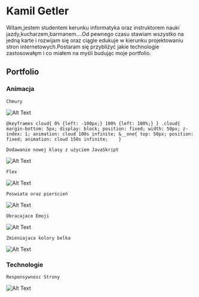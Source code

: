 # Kamil Getler #
Witam,jestem studentem kerunku informatyka oraz instruktorem nauki jazdy,kucharzem,barmanem....Od pewnego czasu stawiam wszystko na jedną karte i rozwijam się oraz ciągle edukuje w kierunku projektowaniu stron internetowych.Postaram się przybliżyć jakie technologie zastosowałęm i co miałem na myśli budując moje portfolio. 

## Portfolio ##
### Animacja ###
`Chmury`

![Alt Text](https://media.giphy.com/media/M2QpOdS8ul6AdgUmkA/giphy.gif)


`@keyframes cloud{
 0% {left: -100px;}
 100% {left: 100%;}
}
.cloud{
  margin-bottom: 5px;
  display: block;
  position: fixed;
  width: 50px;
  z-index: 1;
  animation: cloud 100s infinite;
  &__one{
    top: 50px;
    position: fixed;
    animation: cloud 150s infinite;   
  }
  `
  
 `Dodawanie nowej klasy z użyciem JavaSkript`
  
  ![Alt Text](https://media.giphy.com/media/AYPdBx1ipxvdaiWy2A/giphy.gif)
  
  `Flex`
  
  ![Alt Text](https://media.giphy.com/media/J7qtH4it0WxjSAdbgw/giphy.gif)
  
  `Poswiata oraz pierścień`
  
  ![Alt Text](https://media.giphy.com/media/kAoA5BDMJrWw7HZh2J/giphy.gif)
  
  
  
  `Obracajace Emoji`

  ![Alt Text](https://media.giphy.com/media/LTaY43sXhjt1QRduyF/giphy.gif)
  
  `Zmieniajaca kolory belka`
  
  ![Alt Text](https://media.giphy.com/media/gZWwYQQYcmEET21Yx1/giphy.gif)
  
  ### Technologie ###
  
   `Responsywnosc Strony`
  
  ![Alt Text](https://media.giphy.com/media/FVvU6cLB1yhrsndoh5/giphy-downsized.gif)
